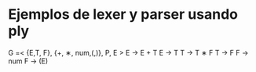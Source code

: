 # Ejemplos de lexer y parser usando ply

G =< {E,T, F}, {+, ∗, num,(,)}, P, E >
E → E + T
E → T
T → T ∗ F
T → F
F → num
F → (E)
